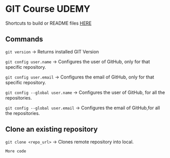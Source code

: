 # GIT Course UDEMY

Shortcuts to build or README files [HERE](https://docs.github.com/en/get-started/writing-on-github/getting-started-with-writing-and-formatting-on-github/basic-writing-and-formatting-syntax)

## Commands
`git version` ->   Returns installed GIT Version

`git config user.name` ->   Configures the user of GitHub, only for that specific repository.

`git config user.email` ->   Configures the email of GitHub, only for that specific repository.

`git config --global user.name` ->   Configures the user of GitHub, for all the repositories.

`git config --global user.email` ->   Configures the email of GitHub,for all the repositories.

## Clone an existing repository
`git clone <repo_url>` ->  Clones remote repository into local.







```
More code
```
